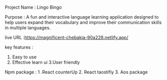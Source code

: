 Project Name : Lingo Bingo

Purpose : A fun and interactive language learning application designed to help users expand their vocabulary and improve their communication skills in multiple languages. 



live URL :https://magnificent-chebakia-90a228.netlify.app/

key features : 
  1. Easy to use 
  2. Effective learn ui
  3.User friendly

Npm package : 
     1 .React counterUp
     2. React taostifiy
     3. Aos package
